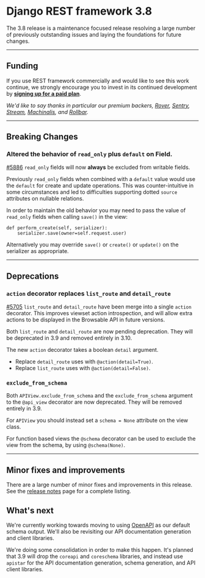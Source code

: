 <style>
.promo li a {
    float: left;
    width: 130px;
    height: 20px;
    text-align: center;
    margin: 10px 30px;
    padding: 150px 0 0 0;
    background-position: 0 50%;
    background-size: 130px auto;
    background-repeat: no-repeat;
    font-size: 120%;
    color: black;
}
.promo li {
    list-style: none;
}
</style>

# Django REST framework 3.8

The 3.8 release is a maintenance focused release resolving a large number of previously outstanding issues and laying
the foundations for future changes.

---

## Funding

If you use REST framework commercially and would like to see this work continue, we strongly encourage you to invest in its continued development by
**[signing up for a paid&nbsp;plan][funding]**.


*We'd like to say thanks in particular our premium backers, [Rover](https://www.rover.com/careers/), [Sentry](https://sentry.io/welcome/), [Stream](https://getstream.io/?utm_source=drf&utm_medium=banner&utm_campaign=drf), [Machinalis](https://machinalis.com/), and [Rollbar](https://rollbar.com).*

---

## Breaking Changes

### Altered the behavior of `read_only` plus `default` on Field.

[#5886][gh5886] `read_only` fields will now **always** be excluded from writable fields.

Previously `read_only` fields when combined with a `default` value would use the `default` for create and update
operations. This was counter-intuitive in some circumstances and led to difficulties supporting dotted `source`
attributes on nullable relations.

In order to maintain the old behavior you may need to pass the value of `read_only` fields when calling `save()` in
the view:

    def perform_create(self, serializer):
        serializer.save(owner=self.request.user)

Alternatively you may override `save()` or `create()` or `update()` on the serializer as appropriate.

---

## Deprecations

### `action` decorator replaces `list_route` and `detail_route`

[#5705][gh5705] `list_route` and `detail_route` have been merge into a single `action` decorator. This improves viewset action introspection, and will allow extra actions to be displayed in the Browsable API in future versions.

Both `list_route` and `detail_route` are now pending deprecation. They will be deprecated in 3.9 and removed entirely
in 3.10.

The new `action` decorator takes a boolean `detail` argument.

* Replace `detail_route` uses with `@action(detail=True)`.
* Replace `list_route` uses with `@action(detail=False)`.


### `exclude_from_schema`

Both `APIView.exclude_from_schema` and the `exclude_from_schema` argument to the `@api_view` decorator are now deprecated. They will be removed entirely in 3.9.

For `APIView` you should instead set a `schema = None` attribute on the view class.

For function based views the `@schema` decorator can be used to exclude the view from the schema, by using `@schema(None)`.

---

## Minor fixes and improvements

There are a large number of minor fixes and improvements in this release. See the [release notes](release-notes.md) page
for a complete listing.


## What's next

We're currently working towards moving to using [OpenAPI][openapi] as our default schema output. We'll also be revisiting our API documentation generation and client libraries.

We're doing some consolidation in order to make this happen. It's planned that 3.9 will drop the `coreapi` and `coreschema` libraries, and instead use `apistar` for the API documentation generation, schema generation, and API client libraries.

[funding]: funding.md
[gh5886]: https://github.com/encode/django-rest-framework/issues/5886
[gh5705]: https://github.com/encode/django-rest-framework/issues/5705
[openapi]: https://www.openapis.org/
